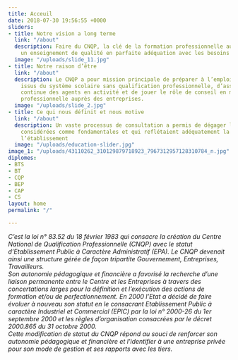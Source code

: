 ```yaml
---
title: Acceuil
date: 2018-07-30 19:56:55 +0000
sliders:
- title: Notre vision a long terme
  link: "/about"
  description: Faire du CNQP, la clé de la formation professionnelle au Sénégal, par
    un enseignement de qualité en parfaite adéquation avec les besoins de l’entreprise
  image: "/uploads/slide_11.jpg"
- title: Notre raison d’être
  link: "/about"
  description: Le CNQP a pour mission principale de préparer à l’emploi les jeunes
    issus du système scolaire sans qualification professionnelle, d’assurer la formation
    continue des agents en activité et de jouer le rôle de conseil en matière de formation
    professionnelle auprès des entreprises.
  image: "/uploads/slide_2.jpg"
- title: Ce qui nous définit et nous motive
  link: "/about"
  description: Un vaste processus de consultation a permis de dégager les valeurs
    considérées comme fondamentales et qui reflétaient adéquatement la culture de
    l’établissement
  image: "/uploads/education-slider.jpg"
image_1: "/uploads/43110262_310129879718923_7967312957128310784_n.jpg"
diplomes:
- BTS
- BT
- CQP
- BEP
- CAP
- CS
layout: home
permalink: "/"

---
```

<em>C’est la loi n° 83.52 du 18 février 1983 qui consacre la création du Centre National de Qualification Professionnelle (CNQP) avec le statut d’Etablissement Public à Caractère Administratif (EPA). Le CNQP devenait ainsi une structure gérée de façon tripartite Gouvernement, Entreprises, Travailleurs. </br>Son autonomie pédagogique et financière a favorisé la recherche d’une liaison permanente entre le Centre et les Entreprises à travers des concertations larges pour la définition et l’exécution des actions de formation et/ou de perfectionnement. En 2000 l’Etat a décidé de faire évoluer à nouveau son statut en le consacrant Etablissement Public à caractère Industriel et Commercial (EPIC) par la loi n° 2000-26 du 1er septembre 2000 et les règles d’organisation consacrées par le décret 2000.865 du 31 octobre 2000. </br>Cette modification de statut du CNQP répond au souci de renforcer son autonomie pédagogique et financière et l’identifier à une entreprise privée pour son mode de gestion et ses rapports avec les tiers.</em>
